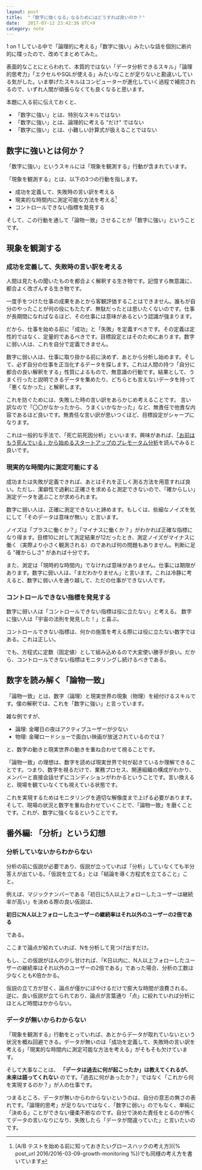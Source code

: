 ```yaml
---
layout: post
title:  "「数字に強くなる」なるためにはどうすれば良いのか？"
date:   2017-07-12 23:42:38 UTC+9
category: note
---
```


1 on 1 している中で「論理的に考える」「数字に強い」みたいな話を個別に断片的に喋ったので、改めてまとめてみた。

表面的なことにとらわれて、本質的ではない「データ分析できるスキル」「論理的思考力」「エクセルやSQLが使える」みたいなことが足りないと勘違いしている気がした。いま挙げたスキルはコンピューターが進化していく過程で補完されるので、いずれ人間が頑張らなくても良くなると思います。

本題に入る前に伝えておくと、

- 「数字に強い」とは、特別なスキルではない
- 「数字に強い」とは、論理的に考える "だけ" ではない
- 「数字に強い」とは、小難しい計算式が扱えることではない


## 数字に強いとは何か？

「数字に強い」というスキルには「現象を観測する」行動が含まれています。

「現象を観測する」とは、以下の3つの行動を指します。

- 成功を定義して、失敗時の言い訳を考える
- 現実的な時間内に測定可能な方法を考える[^1]
- コントロールできない指標を発見する

そして、この行動を通して「論物一致」させることが「数字に強い」ということです。

[^1]: [A/B テストを始める前に知っておきたいグロースハックの考え方]({% post_url 2016/2016-03-09-growth-monitoring %})でも同様の考え方を書いています


## 現象を観測する

### 成功を定義して、失敗時の言い訳を考える

人間は見たもの聞いたものを都合よく解釈する生き物です。記憶すら無意識に、都合よく改ざんする生き物です。

一度手をつけた仕事の成果をあとから客観評価することはできません。誰もが自分のやったことが何の役にもたたず、無駄だったとは思いたくないのです。仕事が長期間になればなるほど、その仕事には意味があるという認識が強まります。

だから、仕事を始める前に「成功」と「失敗」を定義すべきです。その定義は定性的ではなく、定量的であるべきです。目標設定とはそのためにあります。数字に弱い人は、これを自分で定義できません。

数字に弱い人は、仕事に取り掛かる前に決めず、あとから分析し始めます。そして、必ず自分の仕事を正当化するデータを探します。これは人間の持つ「自分に都合の良い解釈をする」性質によるもので、無意識の行動です。結果として、うまく行ったと説明できるデータを集めたり、どちらとも言えないデータを持って「悪くなかった」と解釈します。

これを防ぐためには、失敗した時の言い訳をあらかじめ考えることです。
言い訳なので「〇〇がなかったから、うまくいかなかった」など、無責任で他責な内容であるほど良いです。無責任な言い訳が思いつくほど、目標設定がシャープになります。

これは一般的な手法で、「死亡前死因分析」といいます。興味があれば、[「お前はもう死んでいる」から始めるスタートアップのプレモータム分析](http://growthhackjapan.com/2014-05-07-pre-mortem-for-your-growing-startup/)を読んでみると良いです。


### 現実的な時間内に測定可能にする

成功または失敗が定義できれば、あとはそれを正しく測る方法を用意すれば良い。ただし、潔癖性で過剰に正確さを求めると測定できないので、「確からしい」測定データを選ぶことが求められます。

数字に弱い人は、正確に測定できないと諦めます。もしくは、些細なノイズを気にして「そのデータは意味が無い」と言います。

ノイズは「プラスに働くか？」「マイナスに働くか？」がわかれば正確な指標になり得ます。目標10に対して測定結果が12だったとき、測定ノイズがマイナスに働く（実際より小さく観測される）のであれば何の問題もありません。判断に足る "確からしさ" があれば十分です。

また、測定は「現時的な時間内」でなければ意味がありません。仕事には期限があります。数字に弱い人は、「まだわかりません」と言います。これは冷静に考えると、数字に弱い人を通り越して、ただの仕事ができない人です。


### コントロールできない指標を発見する

数字に弱い人は「コントロールできない指標は役に立たない」と考える。
数字に強い人は「宇宙の法則を発見した！」と喜ぶ。

コントロールできない指標は、何かの施策を考える際には役に立たない数字ではある。これは正しい。

でも、方程式に定数（固定値）として組み込めるので大変使い勝手が良い。だから、コントロールできない指標はモニタリングし続けるべきである。


## 数字を読み解く「論物一致」

「論物一致」とは、数字（論理）と現実世界の現象（物理）を紐付けるスキルです。僕の解釈では、これを「数字に強い」と言っています。

雑な例ですが、

- 論理: 金曜日の夜はアクティブユーザーが少ない
- 物理: 金曜ロードショーで面白い映画が放送されているのでは？

と、数字の動きと現実世界の動きを重ね合わせて視ることです。

「論物一致」の理想は、数字を読めば現実世界で何が起きているか理解できることです。つまり、数字を視るだけで、業務プロセス、関連組織の構成がわかり、メンバーと直接会話せずにコンディションがわかるということです。言い換えると、現場を観ていなくても視えている状態です。

これを実現するためはモニタリングを適切な解像度まで上げる必要があります。そして、現場の状況と数字を重ね合わせていくことで、「論物一致」を磨くことです。これが、数字に強くなるということです。


## 番外編: 「分析」という幻想

### 分析していないからわからない

分析の前に仮説が必要であり、仮説が立っていれば「分析」していなくても半分答えが出ている。「仮説を立てる」とは「結論を導く方程式を立てること」こと。

例えば、マジックナンバーである「初日に5人以上フォローしたユーザーは継続率が高い」を決める際の良い仮説は、

__初日にN人以上フォローしたユーザーの継続率はそれ以外のユーザーの2倍である__

である。

ここまで論点が絞れていれば、Nを分析して見つけ出すだけ。

もし、この仮説がほんの少し甘ければ、「K日以内に、N人以上フォローしたユーザーの継続率はそれ以外のユーザーの2倍である」であった場合、分析の工数は少なくともK倍かかる。

仮説の立て方が甘く、論点が僅かにぼやけるだけで膨大な時間が浪費される。
逆に、良い仮説が立てられており、論点が言葉通り「点」に絞れていれば分析にほとんど時間はかからない。


### データが無いからわからない

「現象を観測する」行動をとっていれば、あとからデータが取れていないという状況を概ね回避できる。データが無いのは「成功を定義して、失敗時の言い訳を考える」「現実的な時間内に測定可能な方法を考える」がそもそも欠けています。

そして大事なことは、 __「データは過去に何が起こったか」は教えてくれるが、未来は語ってくれない__ のです。「過去に何があったか？」ではなく「これから何を実現するのか？」が人の仕事です。

つまるところ、データが無いからわからないというのは、自分の意志の無さの表れです。「論理的思考」が足りないではなく、「数字に弱い」のでもなく、単純に「決める」ことができない優柔不断なのです。自分で決めた責任をとるのが怖くてデータの言いなりになり、失敗したら「データが間違っていた」と言いたいのです。
